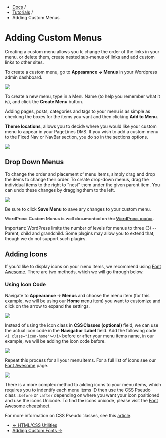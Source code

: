 <div class="row-fluid">
	<div class="span12">
		<ul class="breadcrumb">
  			<li><a href="http://docs.pagelines.com/">Docs</a> <span class="divider">/</span></li>
  			<li><a href="http://docs.pagelines.com/tutorials">Tutorials</a> <span class="divider">/</span></li>
  			<li class="active">Adding Custom Menus</li>
		</ul>
	</div>
</div>

# Adding Custom Menus #

Creating a custom menu allows you to change the order of the links in your menu, or delete them, create nested sub-menus of links and add custom links to other sites.

To create a custom menu, go to **Appearance &rarr; Menus** in your Wordpress admin dashboard.

![](https://raw.github.com/pagelines/Docs/master/gh-pages-template/public/img/create-menu.png)

To create a new menu, type in a Menu Name (to help you remember what it is), and click the **Create Menu** button.

Adding pages, posts, categories and tags to your menu is as simple as checking the boxes for the items you want and then clicking **Add to Menu**.

**Theme locations**, allows you to decide where you would like your custom menu to appear in your PageLines DMS. If you wish to add a custom menu to the Fixed Nav or NavBar section, you do so in the sections options.

![](https://raw.github.com/pagelines/Docs/master/gh-pages-template/public/img/custom-menus.png)

## Drop Down Menus ##

To change the order and placement of menu items, simply drag and drop the items to change their order. To create drop-down menus, drag the individual items to the right to "nest" them under the given parent item. You can undo these changes by dragging them to the left.

![](https://raw.github.com/pagelines/Docs/master/gh-pages-template/public/img/child-menu.gif)

Be sure to click **Save Menu** to save any changes to your custom menu.

WordPress Custom Menus is well documented on the [WordPress codex](http://codex.wordpress.org/Appearance_Menus_SubPanel).

Important:  WordPress limits the number of levels for menus to three (3) -- Parent, child and grandchild. Some plugins may allow you to extend that, though we do not support such plugins.

## Adding Icons ##

If you'd like to display icons on your menu items, we recommend using [Font Awesome](http://docs.pagelines.com/tutorials/font-awesome). There are two methods, which we will go through below.

### Using Icon Code ###

Navigate to **Appearance &rarr; Menus** and choose the menu item (for this example, we will be using our **Home** menu item) you want to customize and click on the arrow to expand the settings.

![](https://raw.github.com/pagelines/Docs/master/gh-pages-template/public/img/custom-menu-icon-example1.jpg)

Instead of using the icon class in **CSS Classes (optional)** field, we can use the actual icon code in the **Navigation Label** field. Add the following code `<i class="icon-home"></i>` before or after your menu items name, in our example, we will be adding the icon code before.

![](https://raw.github.com/pagelines/Docs/master/gh-pages-template/public/img/custom-menu-icon-example4.jpg)

Repeat this process for all your menu items. For a full list of icons see our [Font Awesome](http://docs.pagelines.com/tutorials/font-awesome) page.

![](https://raw.github.com/pagelines/Docs/master/gh-pages-template/public/img/custom-menu-icon-example2.jpg)

There is a more complex method to adding icons to your menu items, which requires you to indentify each menu items ID then use the CSS Pseudo class `:before` or `:after` depending on where you want your icon positioned and use the icons Unicode. To find the icons unicode, please visit the [Font Awesome cheatsheet](http://fortawesome.github.io/Font-Awesome/cheatsheet/). 

For more information on CSS Pseudo classes, see this [article](http://css-tricks.com/pseudo-class-selectors/).

<div class="row-fluid">
	<div class="span12">
		<ul class="pager">
			<li class="pull-left"><a href="http://docs.pagelines.com/tutorials/html-css-utilities">&larr; HTML/CSS Utilities</a></li>
  			<li class="pull-right"><a href="http://docs.pagelines.com/tutorials/adding-custom-fonts">Adding Custom Fonts &rarr;</a></li>
		</ul>
	</div>
</div>